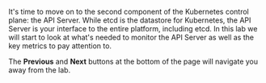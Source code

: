 It's time to move on to the second component of the Kubernetes control plane: the API Server. While etcd is the datastore for Kubernetes, the API Server is your interface to the entire platform, including etcd. In this lab we will start to look at what's needed to monitor the API Server as well as the key metrics to pay attention to.

The **Previous** and **Next** buttons at the bottom of the page will navigate you away from the lab. 